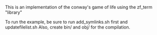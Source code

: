 This is an implementation of the conway's game of life using the zf\_term "library"

To run the example, be sure to run add\_symlinks.sh first and updatefilelist.sh
Also, create bin/ and obj/ for the compilation.
